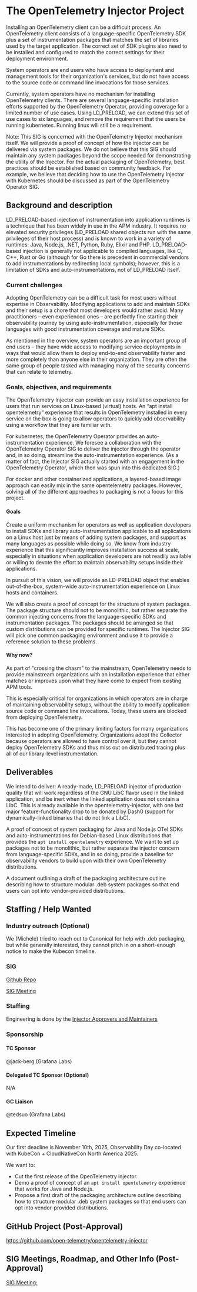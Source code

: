 # The OpenTelemetry Injector Project

Installing an OpenTelemetry client can be a difficult process. An OpenTelemetry
client consists of a language-specific OpenTelemetry SDK plus a set of
instrumentation packages that matches the set of libraries used by the target
application. The correct set of SDK plugins also need to be installed and
configured to match the correct settings for their deployment environment.

System operators are end users who have access to deployment and management tools
for their organization's services, but do not have access to the source code or
command line invocations for those services.

Currently, system operators have no mechanism for installing OpenTelemetry clients.
There are several language-specific installation efforts supported by the
OpenTelemetry Operator, providing coverage for a limited number of use cases. Using
LD_PRELOAD, we can extend this set of use cases to six languages, and remove the
requirement that the users be running kubernetes. Running linux will still be a
requirement.

Note: This SIG is concerned with the OpenTelemetry Injector mechanism itself. We
will provide a proof of concept of how the injector can be delivered via system
packages. We do not believe that this SIG should maintain any system packages beyond
the scope needed for demonstrating the utility of the Injector. For the actual
packaging of OpenTelemetry, best practices should be established based on community
feedback. For example, we believe that deciding how to use the OpenTelemetry
Injector with Kubernetes should be discussed as part of the OpenTelemetry Operator
SIG.

## Background and description

LD_PRELOAD-based injection of instrumentation into application runtimes is a
technique that has been widely in use in the APM industry. It requires no elevated
security privileges (LD_PRELOAD shared objects run with the same privileges of their
host process) and is known to work in a variety of runtimes: Java, Node.js, .NET,
Python, Ruby, Elixir and PHP. LD_PRELOAD-based injection is generally not applicable
to compiled languages, like C, C++, Rust or Go (although for Go there is precedent
in commercial vendors to add instrumentations by redirecting local symbols);
however, this is a limitation of SDKs and auto-instrumentations, not of LD_PRELOAD
itself.

### Current challenges

Adopting OpenTelemetry can be a difficult task for most users without expertise in
Observability. Modifying applications to add and maintain SDKs and their setup is a
chore that most developers would rather avoid. Many practitioners – even experienced
ones – are perfectly fine starting their observability journey by using
auto-instrumentation, especially for those languages with good instrumentation
coverage and mature SDKs.

As mentioned in the overview, system operators are an important group of end users –
they have wide access to modifying service deployments in ways that would allow them
to deploy end-to-end observability faster and more completely than anyone else in
their organization. They are often the same group of people tasked with managing
many of the security concerns that can relate to telemetry.

### Goals, objectives, and requirements

The OpenTelemetry Injector can provide an easy installation experience for users
that run services on Linux-based (virtual) hosts. An “apt install opentelemetry“
experience that results in OpenTelemetry installed in every service on the box is
going to allow operators to quickly add observability using a workflow that they are
familiar with.

For kubernetes, the OpenTelemetry Operator provides an auto-instrumentation
experience. We foresee a collaboration with the OpenTelemetry Operator SIG to
deliver the injector through the operator and, in so doing, streamline the
auto-instrumentation experience. (As a matter of fact, the Injector SIG actually
started with an engagement in the OpenTelemetry Operator, which then was spun into
this dedicated SIG.)

For docker and other containerized applications, a layered-based image approach can
easily mix in the same opentelemetry packages. However, solving all of the different
approaches to packaging is not a focus for this project.

#### Goals

Create a uniform mechanism for operators as well as application developers to
install SDKs and library auto-instrumentation applicable to all applications on a
Linux host just by means of adding system packages, and support as many languages as
possible while doing so. We know from industry experience that this significantly
improves installation success at scale, especially in situations when application
developers are not readily available or willing to devote the effort to maintain
observability setups inside their applications.

In pursuit of this vision, we will provide an LD-PRELOAD object that enables
out-of-the-box, system-wide auto-instrumentation experience on Linux hosts and
containers.

We will also create a proof of concept for the structure of system packages. The
package structure should not to be monolithic, but rather separate the common
injecting concerns from the language-specific SDKs and instrumentation packages. The
packages should be arranged so that custom distributions can be provided for
specific runtimes. The Injector SIG will pick one common packaging environment and
use it to provide a reference solution to these problems.

#### Why now?

As part of "crossing the chasm" to the mainstream, OpenTelemetry needs to provide
mainstream organizations with an installation experience that either matches or
improves upon what they have come to expect from existing APM tools.

This is especially critical for organizations in which operators are in charge of
maintaining observability setups, without the ability to modify application source
code or command line invocations. Today, these users are blocked from deploying
OpenTelemetry.

This has become one of the primary limiting factors for many organizations
interested in adopting OpenTelemetry. Organizations adopt the Collector because
operators are allowed to have control over it, but they cannot deploy OpenTelemetry
SDKs and thus miss out on distributed tracing plus all of our library-level
instrumentation.

## Deliverables

We intend to deliver:
A ready-made, LD_PRELOAD injector of production quality that will work regardless of
the GNU LibC flavor used in the linked application, and be inert when the linked
application does not contain a LibC. This is already available in the
opentelemetry-injector, with one last major feature-functionality drop to be donated
by Dash0 (support for dynamically-linked binaries that do not link a LibC).

A proof of concept of system packaging for Java and Node.js OTel SDKs and
auto-instrumentations for Debian-based Linux distributions that provides the `apt
install opentelemetry` experience. We want to set up packages not to be monolithic,
but rather separate the injector concern from language-specific SDKs, and in so
doing, provide a baseline for observability vendors to build upon with their own
OpenTelemetry distributions.

A document outlining a draft of the packaging architecture outline describing how to
structure modular .deb system packages so that end users can opt into
vendor-provided distributions.

## Staffing / Help Wanted

### Industry outreach (Optional)

We (Michele) tried to reach out to Canonical for help with .deb packaging, but while
generally interested, they cannot pitch in on a short-enough notice to make the
Kubecon timeline.

### SIG

[Github Repo](https://github.com/open-telemetry/opentelemetry-injector)

[SIG Meeting](https://github.com/open-telemetry/community?tab=readme-ov-file#sig-injector)

### Staffing

Engineering is done by the [Injector Approvers and Maintainers](https://github.com/orgs/open-telemetry/teams/injector-approvers)

### Sponsorship

#### TC Sponsor

@jack-berg (Grafana Labs)

#### Delegated TC Sponsor (Optional)

N/A

#### GC Liaison

@tedsuo (Grafana Labs)

## Expected Timeline

Our first deadline is November 10th, 2025, Observability Day co-located with
KubeCon + CloudNativeCon North America 2025.

We want to:

* Cut the first release of the OpenTelemetry injector.
* Demo a proof of concept of an `apt install opentelemetry` experience that works
  for Java and Node.js.
* Propose a first draft of the packaging architecture outline describing how to
  structure modular .deb system packages so that end users can opt into
  vendor-provided distributions.

## GitHub Project (Post-Approval)

<https://github.com/open-telemetry/opentelemetry-injector>

## SIG Meetings, Roadmap, and Other Info (Post-Approval)

[SIG Meeting:](https://github.com/open-telemetry/community?tab=readme-ov-file#sig-injector)
